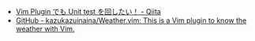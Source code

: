 - [Vim Plugin でも Unit test を回したい！ - Qiita](https://qiita.com/getmepower/items/caee93396c32d12e53a4)
- [GitHub - kazukazuinaina/Weather.vim: This is a Vim plugin to know the weather with Vim.](https://github.com/kazukazuinaina/Weather.vim)
